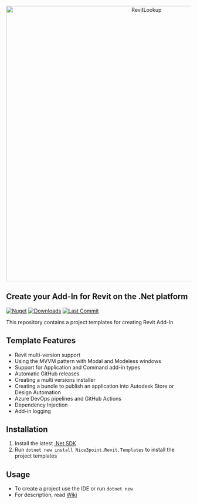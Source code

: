 <p align="center">
    <picture>
        <source media="(prefers-color-scheme: dark)" width="750" srcset="https://github.com/Nice3point/RevitTemplates/assets/20504884/cb0992f1-927f-4937-a87b-0e9657318c05">
        <img alt="RevitLookup" width="750" src="https://github.com/Nice3point/RevitTemplates/assets/20504884/ddeb2dd2-e3e9-46f8-a643-4176a09c8560">
    </picture>
</p>

## Create your Add-In for Revit on the .Net platform

[![Nuget](https://img.shields.io/nuget/vpre/Nice3point.Revit.Templates?style=for-the-badge)](https://www.nuget.org/packages/Nice3point.Revit.Templates)
[![Downloads](https://img.shields.io/nuget/dt/Nice3point.Revit.Templates?style=for-the-badge)](https://www.nuget.org/packages/Nice3point.Revit.Templates)
[![Last Commit](https://img.shields.io/github/last-commit/Nice3point/RevitTemplate/develop?style=for-the-badge)](https://github.com/Nice3point/RevitTemplate/commits/main)

This repository contains a project templates for creating Revit Add-In

## Template Features

- Revit multi-version support
- Using the MVVM pattern with Modal and Modeless windows
- Support for Application and Command add-in types
- Automatic GitHub releases
- Creating a multi versions installer
- Creating a bundle to publish an application into Autodesk Store or Design Automation
- Azure DevOps pipelines and GitHub Actions
- Dependency Injection
- Add-in logging

## Installation

1. Install the latest [.Net SDK](https://dotnet.microsoft.com/download)
2. Run `dotnet new install Nice3point.Revit.Templates` to install the project templates

## Usage

- To create a project use the IDE or run `dotnet new`
- For description, read [Wiki](https://github.com/Nice3point/RevitTemplates/wiki)
